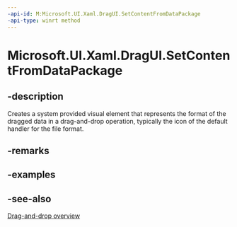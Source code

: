 ```yaml
---
-api-id: M:Microsoft.UI.Xaml.DragUI.SetContentFromDataPackage
-api-type: winrt method
---
```


<!-- Method syntax
public void SetContentFromDataPackage()
-->

# Microsoft.UI.Xaml.DragUI.SetContentFromDataPackage

## -description
Creates a system provided visual element that represents the format of the dragged data in a drag-and-drop operation, typically the icon of the default handler for the file format.

## -remarks

## -examples

## -see-also

[Drag-and-drop overview](/windows/apps/design/input/drag-and-drop)
